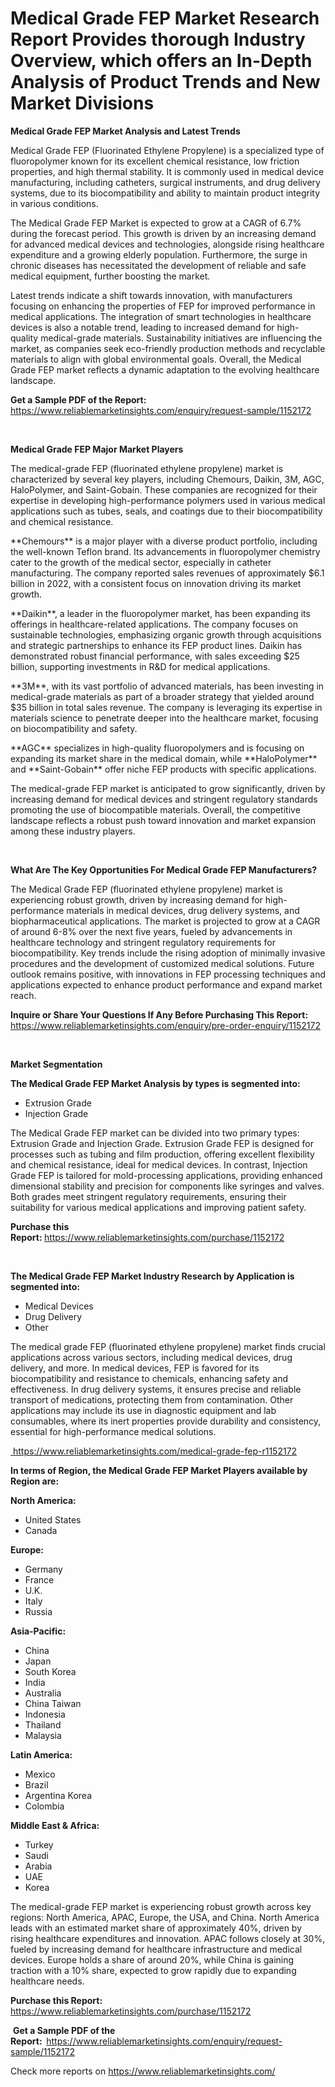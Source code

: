 <p><h1>Medical Grade FEP Market Research Report Provides thorough Industry Overview, which offers an In-Depth Analysis of Product Trends and New Market Divisions</h1></p><p><strong>Medical Grade FEP Market Analysis and Latest Trends</strong></p>
<p><p>Medical Grade FEP (Fluorinated Ethylene Propylene) is a specialized type of fluoropolymer known for its excellent chemical resistance, low friction properties, and high thermal stability. It is commonly used in medical device manufacturing, including catheters, surgical instruments, and drug delivery systems, due to its biocompatibility and ability to maintain product integrity in various conditions.</p><p>The Medical Grade FEP Market is expected to grow at a CAGR of 6.7% during the forecast period. This growth is driven by an increasing demand for advanced medical devices and technologies, alongside rising healthcare expenditure and a growing elderly population. Furthermore, the surge in chronic diseases has necessitated the development of reliable and safe medical equipment, further boosting the market.</p><p>Latest trends indicate a shift towards innovation, with manufacturers focusing on enhancing the properties of FEP for improved performance in medical applications. The integration of smart technologies in healthcare devices is also a notable trend, leading to increased demand for high-quality medical-grade materials. Sustainability initiatives are influencing the market, as companies seek eco-friendly production methods and recyclable materials to align with global environmental goals. Overall, the Medical Grade FEP market reflects a dynamic adaptation to the evolving healthcare landscape.</p></p>
<p><strong>Get a Sample PDF of the Report:&nbsp;</strong> <a href="https://www.reliablemarketinsights.com/enquiry/request-sample/1152172?utm_campaign=3584&utm_medium=2&utm_source=Github&utm_content=ia&utm_term=04042025&utm_id=medical-grade-fep">https://www.reliablemarketinsights.com/enquiry/request-sample/1152172</a></p>
<p>&nbsp;</p>
<p><strong>Medical Grade FEP Major Market Players</strong></p>
<p><p>The medical-grade FEP (fluorinated ethylene propylene) market is characterized by several key players, including Chemours, Daikin, 3M, AGC, HaloPolymer, and Saint-Gobain. These companies are recognized for their expertise in developing high-performance polymers used in various medical applications such as tubes, seals, and coatings due to their biocompatibility and chemical resistance.</p><p>**Chemours** is a major player with a diverse product portfolio, including the well-known Teflon brand. Its advancements in fluoropolymer chemistry cater to the growth of the medical sector, especially in catheter manufacturing. The company reported sales revenues of approximately $6.1 billion in 2022, with a consistent focus on innovation driving its market growth.</p><p>**Daikin**, a leader in the fluoropolymer market, has been expanding its offerings in healthcare-related applications. The company focuses on sustainable technologies, emphasizing organic growth through acquisitions and strategic partnerships to enhance its FEP product lines. Daikin has demonstrated robust financial performance, with sales exceeding $25 billion, supporting investments in R&D for medical applications.</p><p>**3M**, with its vast portfolio of advanced materials, has been investing in medical-grade materials as part of a broader strategy that yielded around $35 billion in total sales revenue. The company is leveraging its expertise in materials science to penetrate deeper into the healthcare market, focusing on biocompatibility and safety.</p><p>**AGC** specializes in high-quality fluoropolymers and is focusing on expanding its market share in the medical domain, while **HaloPolymer** and **Saint-Gobain** offer niche FEP products with specific applications.</p><p>The medical-grade FEP market is anticipated to grow significantly, driven by increasing demand for medical devices and stringent regulatory standards promoting the use of biocompatible materials. Overall, the competitive landscape reflects a robust push toward innovation and market expansion among these industry players.</p></p>
<p>&nbsp;</p>
<p><strong>What Are The Key Opportunities For Medical Grade FEP Manufacturers?</strong></p>
<p><p>The Medical Grade FEP (fluorinated ethylene propylene) market is experiencing robust growth, driven by increasing demand for high-performance materials in medical devices, drug delivery systems, and biopharmaceutical applications. The market is projected to grow at a CAGR of around 6-8% over the next five years, fueled by advancements in healthcare technology and stringent regulatory requirements for biocompatibility. Key trends include the rising adoption of minimally invasive procedures and the development of customized medical solutions. Future outlook remains positive, with innovations in FEP processing techniques and applications expected to enhance product performance and expand market reach.</p></p>
<p><strong>Inquire or Share Your Questions If Any Before Purchasing This Report:</strong> <a href="https://www.reliablemarketinsights.com/enquiry/pre-order-enquiry/1152172?utm_campaign=3584&utm_medium=2&utm_source=Github&utm_content=ia&utm_term=04042025&utm_id=medical-grade-fep">https://www.reliablemarketinsights.com/enquiry/pre-order-enquiry/1152172</a></p>
<p>&nbsp;</p>
<p><strong>Market Segmentation</strong></p>
<p><strong>The Medical Grade FEP Market Analysis by types is segmented into:</strong></p>
<p><ul><li>Extrusion Grade</li><li>Injection Grade</li></ul></p>
<p><p>The Medical Grade FEP market can be divided into two primary types: Extrusion Grade and Injection Grade. Extrusion Grade FEP is designed for processes such as tubing and film production, offering excellent flexibility and chemical resistance, ideal for medical devices. In contrast, Injection Grade FEP is tailored for mold-processing applications, providing enhanced dimensional stability and precision for components like syringes and valves. Both grades meet stringent regulatory requirements, ensuring their suitability for various medical applications and improving patient safety.</p></p>
<p><strong>Purchase this Report:&nbsp;</strong><a href="https://www.reliablemarketinsights.com/purchase/1152172?utm_campaign=3584&utm_medium=2&utm_source=Github&utm_content=ia&utm_term=04042025&utm_id=medical-grade-fep">https://www.reliablemarketinsights.com/purchase/1152172</a></p>
<p>&nbsp;</p>
<p><strong>The Medical Grade FEP Market Industry Research by Application is segmented into:</strong></p>
<p><ul><li>Medical Devices</li><li>Drug Delivery</li><li>Other</li></ul></p>
<p><p>The medical grade FEP (fluorinated ethylene propylene) market finds crucial applications across various sectors, including medical devices, drug delivery, and more. In medical devices, FEP is favored for its biocompatibility and resistance to chemicals, enhancing safety and effectiveness. In drug delivery systems, it ensures precise and reliable transport of medications, protecting them from contamination. Other applications may include its use in diagnostic equipment and lab consumables, where its inert properties provide durability and consistency, essential for high-performance medical solutions.</p></p>
<p><a href="https://www.reliablemarketinsights.com/medical-grade-fep-r1152172?utm_campaign=3584&utm_medium=2&utm_source=Github&utm_content=ia&utm_term=04042025&utm_id=medical-grade-fep">&nbsp;https://www.reliablemarketinsights.com/medical-grade-fep-r1152172</a></p>
<p><strong>In terms of Region, the Medical Grade FEP Market Players available by Region are:</strong></p>
<p>
    <p> <strong> North America: </strong>
        <ul>
            <li>United States</li>
            <li>Canada</li>
        </ul>
        </p> 
    <p> <strong> Europe: </strong>
        <ul>
            <li>Germany</li>
            <li>France</li>
            <li>U.K.</li>
            <li>Italy</li>
            <li>Russia</li>
        </ul>
        </p> 
    <p> <strong> Asia-Pacific: </strong>
        <ul>
            <li>China</li>
            <li>Japan</li>
            <li>South Korea</li>
            <li>India</li>
            <li>Australia</li>
            <li>China Taiwan</li>
            <li>Indonesia</li>
            <li>Thailand</li>
            <li>Malaysia</li>
        </ul>
        </p> 
    <p> <strong> Latin America: </strong>
        <ul>
            <li>Mexico</li>
            <li>Brazil</li>
            <li>Argentina Korea</li>
            <li>Colombia</li>
        </ul>
        </p> 
    <p> <strong> Middle East & Africa: </strong>
        <ul>
            <li>Turkey</li>
            <li>Saudi</li>
            <li>Arabia</li>
            <li>UAE</li>
            <li>Korea</li>
        </ul>
    </p>
    </p>
<p><p>The medical-grade FEP market is experiencing robust growth across key regions: North America, APAC, Europe, the USA, and China. North America leads with an estimated market share of approximately 40%, driven by rising healthcare expenditures and innovation. APAC follows closely at 30%, fueled by increasing demand for healthcare infrastructure and medical devices. Europe holds a share of around 20%, while China is gaining traction with a 10% share, expected to grow rapidly due to expanding healthcare needs.</p></p>
<p><strong>Purchase this Report: </strong><a href="https://www.reliablemarketinsights.com/purchase/1152172?utm_campaign=3584&utm_medium=2&utm_source=Github&utm_content=ia&utm_term=04042025&utm_id=medical-grade-fep">https://www.reliablemarketinsights.com/purchase/1152172</a></p>
<p>&nbsp;<strong>Get a Sample PDF of the Report:&nbsp;&nbsp;</strong><a href="https://www.reliablemarketinsights.com/enquiry/request-sample/1152172?utm_campaign=3584&utm_medium=2&utm_source=Github&utm_content=ia&utm_term=04042025&utm_id=medical-grade-fep">https://www.reliablemarketinsights.com/enquiry/request-sample/1152172</a></p>
<p><strong></strong></p>
<p>Check more reports on <a href="https://www.reliablemarketinsights.com/?utm_campaign=3584&utm_medium=2&utm_source=Github&utm_content=ia&utm_term=04042025&utm_id=medical-grade-fep">https://www.reliablemarketinsights.com/</a></p>
